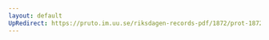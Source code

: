 ```yaml
---
layout: default
UpRedirect: https://pruto.im.uu.se/riksdagen-records-pdf/1872/prot-1872--ak--410/prot-1872--ak--410_023.pdf
---
```

